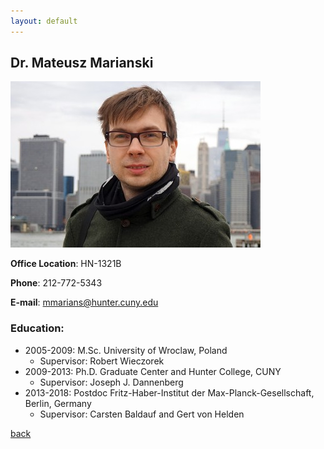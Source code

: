 ```yaml
---
layout: default
---
```


## Dr. Mateusz Marianski

![MM](/assets/img/MMarianski.jpg)


**Office Location**: HN-1321B

**Phone**: 212-772-5343

**E-mail**: mmarians@hunter.cuny.edu

### Education:

- 2005-2009: M.Sc. University of Wroclaw, Poland 
  - Supervisor: Robert Wieczorek
- 2009-2013: Ph.D. Graduate Center and Hunter College, CUNY 
  - Supervisor: Joseph J. Dannenberg
- 2013-2018: Postdoc Fritz-Haber-Institut der Max-Planck-Gesellschaft, Berlin, Germany 
  - Supervisor: Carsten Baldauf and Gert von Helden

[back](./)
